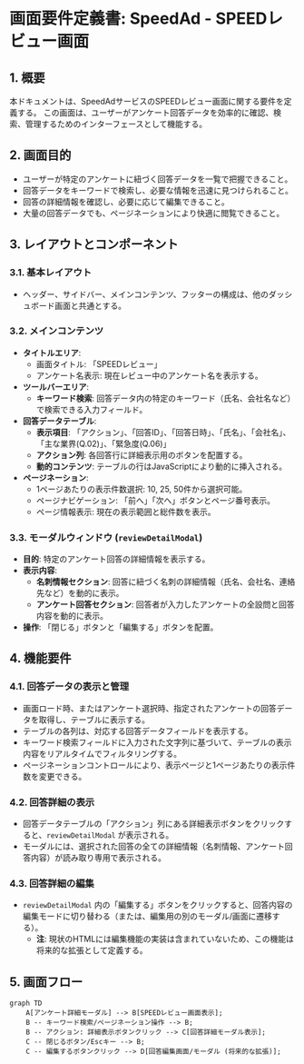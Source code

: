 # 画面要件定義書: SpeedAd - SPEEDレビュー画面

## 1. 概要

本ドキュメントは、SpeedAdサービスのSPEEDレビュー画面に関する要件を定義する。
この画面は、ユーザーがアンケート回答データを効率的に確認、検索、管理するためのインターフェースとして機能する。

## 2. 画面目的

- ユーザーが特定のアンケートに紐づく回答データを一覧で把握できること。
- 回答データをキーワードで検索し、必要な情報を迅速に見つけられること。
- 回答の詳細情報を確認し、必要に応じて編集できること。
- 大量の回答データでも、ページネーションにより快適に閲覧できること。

## 3. レイアウトとコンポーネント

### 3.1. 基本レイアウト

- ヘッダー、サイドバー、メインコンテンツ、フッターの構成は、他のダッシュボード画面と共通とする。

### 3.2. メインコンテンツ

- **タイトルエリア**:
    - 画面タイトル: 「SPEEDレビュー」
    - アンケート名表示: 現在レビュー中のアンケート名を表示する。
- **ツールバーエリア**:
    - **キーワード検索**: 回答データ内の特定のキーワード（氏名、会社名など）で検索できる入力フィールド。
- **回答データテーブル**:
    - **表示項目**: 「アクション」、「回答ID」、「回答日時」、「氏名」、「会社名」、「主な業界(Q.02)」、「緊急度(Q.06)」
    - **アクション列**: 各回答行に詳細表示用のボタンを配置する。
    - **動的コンテンツ**: テーブルの行はJavaScriptにより動的に挿入される。
- **ページネーション**:
    - 1ページあたりの表示件数選択: 10, 25, 50件から選択可能。
    - ページナビゲーション: 「前へ」「次へ」ボタンとページ番号表示。
    - ページ情報表示: 現在の表示範囲と総件数を表示。

### 3.3. モーダルウィンドウ (`reviewDetailModal`)

- **目的**: 特定のアンケート回答の詳細情報を表示する。
- **表示内容**:
    - **名刺情報セクション**: 回答に紐づく名刺の詳細情報（氏名、会社名、連絡先など）を動的に表示。
    - **アンケート回答セクション**: 回答者が入力したアンケートの全設問と回答内容を動的に表示。
- **操作**: 「閉じる」ボタンと「編集する」ボタンを配置。

## 4. 機能要件

### 4.1. 回答データの表示と管理

- 画面ロード時、またはアンケート選択時、指定されたアンケートの回答データを取得し、テーブルに表示する。
- テーブルの各列は、対応する回答データフィールドを表示する。
- キーワード検索フィールドに入力された文字列に基づいて、テーブルの表示内容をリアルタイムでフィルタリングする。
- ページネーションコントロールにより、表示ページと1ページあたりの表示件数を変更できる。

### 4.2. 回答詳細の表示

- 回答データテーブルの「アクション」列にある詳細表示ボタンをクリックすると、`reviewDetailModal` が表示される。
- モーダルには、選択された回答の全ての詳細情報（名刺情報、アンケート回答内容）が読み取り専用で表示される。

### 4.3. 回答詳細の編集

- `reviewDetailModal` 内の「編集する」ボタンをクリックすると、回答内容の編集モードに切り替わる（または、編集用の別のモーダル/画面に遷移する）。
    - **注**: 現状のHTMLには編集機能の実装は含まれていないため、この機能は将来的な拡張として定義する。

## 5. 画面フロー

```mermaid
graph TD
    A[アンケート詳細モーダル] --> B[SPEEDレビュー画面表示];
    B -- キーワード検索/ページネーション操作 --> B;
    B -- アクション: 詳細表示ボタンクリック --> C[回答詳細モーダル表示];
    C -- 閉じるボタン/Escキー --> B;
    C -- 編集するボタンクリック --> D[回答編集画面/モーダル (将来的な拡張)];
```